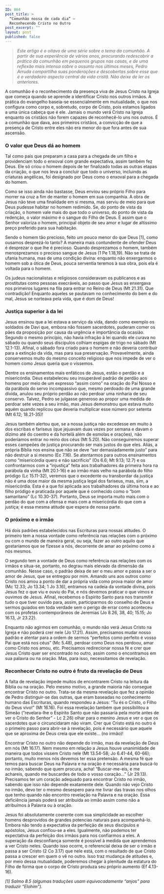 ```yaml
---
ID: 864
post_title: >
  “Comunhão nossa de cada dia” –
  Reconhecendo Cristo no Outro
post_excerpt: ""
layout: post
published: false
---
```

<blockquote><em>Este artigo é o oitavo de uma série sobre o tema da comunhão. A partir de sua experiência de vários anos, procurando redescobrir a prática da comunhão em pequenos grupos nas casas, e de uma reflexão mais intensa sobre o assunto nos últimos meses, Pedro Arruda compartilha suas ponderações e descobertas sobre esse que é o verdadeiro aspecto central da vida cristã. Não deixe de ler os anteriores. </em></blockquote>
A comunhão é o reconhecimento da presença viva de Jesus Cristo na Igreja que começa quando se aprende a identificar Cristo nos outros irmãos. A prática do evangelho baseia-se essencialmente em mutualidade, o que nos configura como corpo e, sobretudo, corpo de Cristo, pois estamos ligados a uma única cabeça que é ele. Jamais o mundo verá Cristo na Igreja enquanto os cristãos não forem capazes de reconhecê-lo uns nos outros. É a comunhão que dava, aos primeiros cristãos, a convicção de que a presença de Cristo entre eles não era menor do que fora antes de sua ascensão.
<h3>O valor que Deus dá ao homem</h3>
Tal como pais que preparam a casa para a chegada de um filho e providenciam todo o enxoval com grande expectativa, assim também fez Deus. Ele só criou o homem depois de ter finalizado todas as outras etapas da criação, o que nos leva a concluir que todo o universo, incluindo as criaturas angélicas, foi designado por Deus como o enxoval para a chegada do homem.

Como se isso ainda não bastasse, Deus enviou seu próprio Filho para morrer na cruz a fim de manter o homem em sua companhia. A obra de Jesus não teve uma finalidade em si mesma, mas serviu de meio para que Deus pudesse habitar no homem redimido. Se, do ponto de vista da criação, o homem vale mais do que todo o universo, do ponto de vista da redenção, o valor máximo é o sangue do Filho de Deus. É assim que o Senhor valoriza o homem, principal objeto de seu amor e lugar de altíssimo preço preferido para sua habitação.

Sendo o homem tão precioso, feito um pouco menor do que Deus [1], como ousamos desprezá-lo tanto? A maneira mais contundente de ofender Deus é desprezar o que lhe é precioso. Quando desprezamos o homem, também menosprezamos o precioso sangue de Jesus (1 Pe 1.18,19). Não se trata de ufania humana, mas de uma condição divina: enquanto não enxergarmos o homem sob a ótica de Deus, pouca serventia teremos à sua obra, pois ela é voltada para o homem.

Os judeus nacionalistas e religiosos consideravam os publicanos e as prostitutas como pessoas execráveis, ao passo que Jesus as enxergava nos primeiros lugares na fila para entrar no Reino de Deus (Mt 21.31). Que contradição! Enquanto aqueles se pautavam no conhecimento do bem e do mal, Jesus se norteava pela vida, que é dom de Deus!
<h3>Justiça superior à da lei</h3>
Jesus ensinou que a lei estava a serviço da vida, dando como exemplo os soldados de Davi que, embora não fossem sacerdotes, puderam comer os pães da proposição por causa da urgência e importância da ocasião. Segundo o mesmo princípio, não havia infração à lei quando ele curava no sábado ou quando seus discípulos colhiam espigas de trigo no sábado (Mt 12.1-13). Afinal, o sábado fora criado para o homem e não deveria contribuir para a extinção da vida, mas para sua preservação. Provavelmente, ainda conservemos muito do mesmo conceito religioso que nos impede de ver o homem como Jesus queria que o víssemos.

Dentre os ensinamentos mais enfáticos de Jesus, estão o perdão e a misericórdia. Deus estabeleceu seu insuperável padrão de perdão aos homens por meio de um expresso “assim como” na oração do Pai Nosso e da parábola do servo incompassivo que, mesmo perdoado de uma grande dívida, anulou seu próprio perdão ao não perdoar uma ninharia de seu conservo. Talvez, Pedro se julgasse generoso ao propor uma medida de perdoar sete vezes a seu irmão, mas Jesus demonstrou que estava muito aquém quando replicou que deveria multiplicar esse número por setenta (Mt 6.12; 18.21-35)!

Jesus também alertou que, se a nossa justiça não excedesse em muito à dos escribas e fariseus (que jejuavam duas vezes por semana e davam o dízimo até do coentro e da hortelã além de esmolas e orações), não poderíamos entrar no reino dos céus (Mt 5.20). Não conseguiremos superar esses campeões de justiça procurando ser mais justos do que eles. Aliás, a própria Bíblia nos ensina que não se deve “ser demasiadamente justo” para não destruir a si mesmo (Ec 7.16). Se atentarmos para outros ensinamentos como “misericórdia quero e não sacrifício” (Os 6.6; Mt 9.13; 12.7) e os confrontarmos com a “injustiça” feita aos trabalhadores da primeira hora na parábola da vinha (Mt 20.1-16) e ao irmão mais velho na parábola do filho pródigo (Lc 15.11-32), veremos que o excedente ou transbordar da justiça não é uma dose maior da mesma justiça legal dos fariseus, mas, sim, a misericórdia. Esta é a que foi aplicada aos trabalhadores da última hora e ao filho pródigo e praticada por aquele que é conhecido como o “bom samaritano” (Lc 10.30-37). Portanto, Deus se importa muito mais com o perdão do que com a ofensa e mais com a misericórdia do que com a justiça; é essa mesma atitude que espera de nossa parte.
<h3>O próximo e o irmão</h3>
Há dois padrões estabelecidos nas Escrituras para nossas atitudes. O primeiro tem a nossa vontade como referência nas relações com o próximo ou com o mundo de maneira geral, ou seja, fazer ao outro aquilo que gostaríamos que se fizesse a nós, decorrente de amar ao próximo como a nós mesmos.

O segundo tem a vontade de Deus como referência nas relações com os irmãos e situa-se, portanto, no degrau mais elevado da dimensão da comunhão. Nesse caso, o padrão deixa de ser o meu amor e passa a ser o amor de Jesus, que se entregou por mim. Amando uns aos outros como Cristo nos amou a ponto de dar a própria vida como prova maior de amor (Mc 12.33; Jo 13.34; 1 Jo 3.16), entramos na cadeia da vontade divina, pois Jesus fez o que viu e ouviu do Pai, e nós devemos praticar o que vimos e ouvimos de Jesus. Afinal, recebemos o Espírito Santo para nos transmitir tudo o que tiver ouvido para, assim, participarmos do conselho de Deus e sermos guiados em toda verdade sem o perigo de errar como aconteceu com os profetas contemporâneos de Jeremias (Jo 8.26, 38, 40; 15.15; Jo 16.13, Jr 23.22).

Enquanto não agirmos em comunhão, o mundo não verá Jesus Cristo na Igreja e não poderá crer nele (Jo 17.21). Assim, precisamos mudar nosso padrão e atentar para a ordem de sermos “perfeitos como perfeito é vosso Pai que está nos céus” (Mc 5.48), perdoar como Deus nos perdoou, amar como Cristo nos amou, etc. Precisamos redirecionar nossa fé e crer que Jesus Cristo quer ser encontrado no outro, assim como o encontramos em sua palavra ou na oração. Mas, para isso, necessitamos de revelação.
<h3>Reconhecer Cristo no outro é fruto da revelação de Deus</h3>
A falta de revelação impede muitos de encontrarem Cristo na leitura da Bíblia ou na oração. Pelo mesmo motivo, a grande maioria não consegue encontrar Cristo no outro. Trata-se da mesma revelação que fez a opinião de Pedro distinguir-se das outras, que eram baseadas no conhecimento humano das Escrituras, quando respondeu a Jesus: “Tu és o Cristo, o Filho do Deus vivo!” (Mt 16.16). Foi essa revelação também que possibilitou a Simeão (“revelara-lhe o Espírito Santo que não passaria pela morte antes de ver o Cristo do Senhor” - Lc 2.26) olhar para o menino Jesus e ver o que os sacerdotes que o circuncidaram não viram. Crer que Cristo está no outro é o primeiro passo para abrir-se à revelação, pois é necessário que aquele que se aproxima de Deus creia que ele existe... (no irmão)!

Encontrar Cristo no outro não depende do irmão, mas da revelação de Deus em nós (Mt 16.17). Nem mesmo em relação a Jesus houve unanimidade de maneira que todos vissem Cristo nele (Mt 13.54-58; Jo 6.41-44, 60-66); portanto, muito menos nós devemos ter essa pretensão. A mesma fé que temos para buscar Deus na Palavra e na oração é necessária para buscá-lo no irmão, sabendo que quem procura, acha! “Buscar-me-eis, e me achareis, quando me buscardes de todo o vosso coração...” (Jr 29.13). Precisamos ter um coração adequado para encontrar Cristo no irmão, sabendo que isso não depende exatamente dele. Quando não vejo Cristo no irmão, devo ter o mesmo desespero para me livrar das travas nos olhos que tenho quando não encontro revelação na Palavra e na oração. Essa deficiência jamais poderá ser atribuída ao irmão assim como não a atribuímos à Palavra ou à oração.

Jesus foi absolutamente coerente com sua simplicidade ao escolher homens desprovidos de grandes potencias naturais para acompanhá-lo. Embora não tendo a expectativa da perfeição de seus discípulos e apóstolos, Jesus confiou-se a eles. Igualmente, não podemos ter expectativa da perfeição dos irmãos para nos confiarmos a eles. A superação da desconfiança somente é possível à medida que aprendemos a ver Cristo neles. Quando isso ocorre, o referencial deixa de ser o irmão e passa a ser Cristo (2 Co 3.17) que nele está, com o resultado de que Cristo passa a crescer em quem o vê no outro. Isso traz mudança de atitudes e, por meio dessa mutualidade, poderemos chegar à plenitude da estatura do Filho de forma que o corpo de Cristo produza seu próprio aumento (Ef 4.13-16).

<em>[1] Salmo 8.5 (algumas traduções usam equivocadamente “anjos” para traduzir “Elohim”).</em>